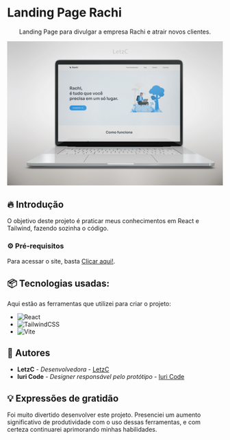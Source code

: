 # Landing Page Rachi

<p  align="center">Landing Page para divulgar a empresa Rachi e atrair novos clientes.</p>

![Preview do projeto](/public/mockup.jpg)

## 🔥 Introdução

O objetivo deste projeto é praticar meus conhecimentos em React e Tailwind, fazendo sozinha o código.

### ⚙️ Pré-requisitos

Para acessar o site, basta [Clicar aqui!](https://landing-page-rachi.vercel.app).

## 📦 Tecnologias usadas:

Aqui estão as ferramentas que utilizei para criar o projeto:

* ![React](https://img.shields.io/badge/react-%2320232a.svg?style=for-the-badge&logo=react&logoColor=%2361DAFB)
* ![TailwindCSS](https://img.shields.io/badge/Tailwind_CSS-38B2AC?style=for-the-badge&logo=tailwind-css&logoColor=white)
* ![Vite](https://img.shields.io/badge/Vite-B73BFE?style=for-the-badge&logo=vite&logoColor=FFD62E)

## 👷 Autores

* **LetzC** - *Desenvolvedora* - [LetzC](https://github.com/LetzC)
* **Iuri Code** - *Designer responsável pelo protótipo* - [Iuri Code](https://github.com/iuricode)

## 💡 Expressões de gratidão

Foi muito divertido desenvolver este projeto. Presenciei um aumento significativo de produtividade com o uso dessas ferramentas, e com certeza continuarei aprimorando minhas habilidades.
